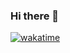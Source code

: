 ### Hi there 👋

<!--
**blackkiv/blackkiv** is a ✨ _special_ ✨ repository because its `README.md` (this file) appears on your GitHub profile.

Here are some ideas to get you started:

- 🔭 I’m currently working on ...
- 🌱 I’m currently learning ...
- 👯 I’m looking to collaborate on ...
- 🤔 I’m looking for help with ...
- 💬 Ask me about ...
- 📫 How to reach me: ...
- 😄 Pronouns: ...
- ⚡ Fun fact: ...
-->
  [![wakatime](https://wakatime.com/badge/user/81aed929-9cfa-441b-9bcd-c4730c53ed1b.svg)](https://wakatime.com/@81aed929-9cfa-441b-9bcd-c4730c53ed1b)
